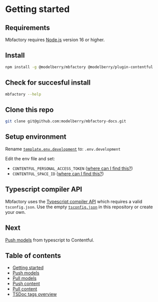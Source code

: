 # Getting started

## Requirements

Mbfactory requires [Node.js](https://nodejs.org) version 16 or higher.

## Install

```bash
npm install -g @modelberry/mbfactory @modelberry/plugin-contentful
```

## Check for succesful install

```bash
mbfactory --help
```

## Clone this repo

```bash
git clone git@github.com:modelberry/mbfactory-docs.git
```

## Setup environment

Rename [`template.env.development`](../template.env.development) to: `.env.development`

Edit the env file and set:

- `CONTENTFUL_PERSONAL_ACCESS_TOKEN` ([where can I find this?](https://www.contentful.com/help/personal-access-tokens/#how-to-get-a-personal-access-token-the-web-app))
- `CONTENTFUL_SPACE_ID` ([where can I find this?](https://www.contentful.com/help/find-space-id/))

## Typescript compiler API

Mbfactory uses the [Typescript compiler API](https://github.com/Microsoft/TypeScript/wiki/Using-the-Compiler-API) which requires a valid `tsconfig.json`. Use the empty [`tsconfig.json`](../tsconfig.json) in this repository or create your own.

## Next

[Push models](./push-models.md) from typescript to Contentful.

## Table of contents

- [Getting started](./getting-started.md)
- [Push models](./push-models.md)
- [Pull models](./pull-models.md)
- [Push content](./push-content.md)
- [Pull content](./pull-content.md)
- [TSDoc tags overview](./tsdocs-tags-overview.md)
